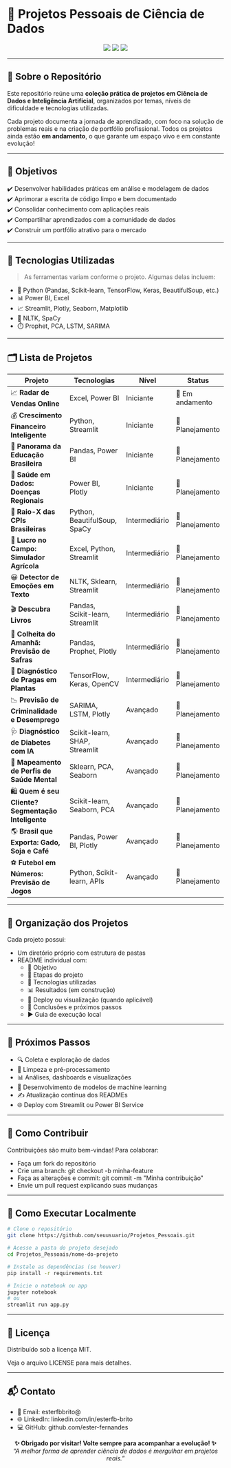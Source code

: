 # 💼 Projetos Pessoais de Ciência de Dados

<div align="center">
  <img src="https://img.shields.io/badge/Status-Em%20Desenvolvimento-yellow?style=for-the-badge"/>
  <img src="https://img.shields.io/badge/Nível-Iniciante%20a%20Avançado-blueviolet?style=for-the-badge"/>
  <img src="https://img.shields.io/badge/Autor-%20Ester Fernandes Barbosa de Brito-9cf?style=for-the-badge"/>
</div>

---

## 🧠 Sobre o Repositório

Este repositório reúne uma **coleção prática de projetos em Ciência de Dados e Inteligência Artificial**, organizados por temas, níveis de dificuldade e tecnologias utilizadas.

Cada projeto documenta a jornada de aprendizado, com foco na solução de problemas reais e na criação de portfólio profissional. Todos os projetos ainda estão **em andamento**, o que garante um espaço vivo e em constante evolução!

---

## 🎯 Objetivos

✔️ Desenvolver habilidades práticas em análise e modelagem de dados  
✔️ Aprimorar a escrita de código limpo e bem documentado  
✔️ Consolidar conhecimento com aplicações reais  
✔️ Compartilhar aprendizados com a comunidade de dados  
✔️ Construir um portfólio atrativo para o mercado

---

## 🧰 Tecnologias Utilizadas

> As ferramentas variam conforme o projeto. Algumas delas incluem:

- 🐍 Python (Pandas, Scikit-learn, TensorFlow, Keras, BeautifulSoup, etc.)
- 📊 Power BI, Excel
- 📈 Streamlit, Plotly, Seaborn, Matplotlib
- 🧠 NLTK, SpaCy
- ⏱️ Prophet, PCA, LSTM, SARIMA

---

## 🗂️ Lista de Projetos

| Projeto | Tecnologias | Nível | Status |
|--------|-------------|-------|--------|
| 📈 **Radar de Vendas Online** | Excel, Power BI | Iniciante | 🚧 Em andamento |
| 💰 **Crescimento Financeiro Inteligente** | Python, Streamlit | Iniciante | 🔄 Planejamento |
| 🏫 **Panorama da Educação Brasileira** | Pandas, Power BI | Iniciante |🔄 Planejamento |
| 🏥 **Saúde em Dados: Doenças Regionais** | Power BI, Plotly | Iniciante | 🔄 Planejamento |
| 🧾 **Raio-X das CPIs Brasileiras** | Python, BeautifulSoup, SpaCy | Intermediário | 🔄 Planejamento |
| 🌽 **Lucro no Campo: Simulador Agrícola** | Excel, Python, Streamlit | Intermediário | 🔄 Planejamento |
| 😀 **Detector de Emoções em Texto** | NLTK, Sklearn, Streamlit | Intermediário | 🔄 Planejamento |
| 🎬 **Descubra Livros** | Pandas, Scikit-learn, Streamlit | Intermediário | 🔄 Planejamento |
| 🌱 **Colheita do Amanhã: Previsão de Safras** | Pandas, Prophet, Plotly | Intermediário | 🔄 Planejamento |
| 🍃 **Diagnóstico de Pragas em Plantas** | TensorFlow, Keras, OpenCV | Intermediário | 🔄 Planejamento |
| 📉 **Previsão de Criminalidade e Desemprego** | SARIMA, LSTM, Plotly | Avançado | 🔄 Planejamento |
| 🩺 **Diagnóstico de Diabetes com IA** | Scikit-learn, SHAP, Streamlit | Avançado | 🔄 Planejamento |
| 🧬 **Mapeamento de Perfis de Saúde Mental** | Sklearn, PCA, Seaborn | Avançado | 🔄 Planejamento |
| 🛍️ **Quem é seu Cliente? Segmentação Inteligente** | Scikit-learn, Seaborn, PCA | Avançado | 🔄 Planejamento |
| 🌎 **Brasil que Exporta: Gado, Soja e Café** | Pandas, Power BI, Plotly | Avançado | 🔄 Planejamento |
| ⚽ **Futebol em Números: Previsão de Jogos** | Python, Scikit-learn, APIs | Avançado | 🔄 Planejamento |

---

## 🔁 Organização dos Projetos

Cada projeto possui:

- Um diretório próprio com estrutura de pastas
- README individual com:
  - 🎯 Objetivo
  - 🧪 Etapas do projeto
  - 🔧 Tecnologias utilizadas
  - 📊 Resultados (em construção)
  - 🚀 Deploy ou visualização (quando aplicável)
  - 💬 Conclusões e próximos passos
  - ▶️ Guia de execução local

---

## 📌 Próximos Passos

- 🔍 Coleta e exploração de dados
- 🧼 Limpeza e pré-processamento
- 📊 Análises, dashboards e visualizações
- 🧠 Desenvolvimento de modelos de machine learning
- ✍️ Atualização contínua dos READMEs
- 🌐 Deploy com Streamlit ou Power BI Service

---

## 🤝 Como Contribuir

Contribuições são muito bem-vindas! 
Para colaborar:
- Faça um fork do repositório
- Crie uma branch: git checkout -b minha-feature
- Faça as alterações e commit: git commit -m "Minha contribuição"
- Envie um pull request explicando suas mudanças

---

## 🚀 Como Executar Localmente

```bash
# Clone o repositório
git clone https://github.com/seuusuario/Projetos_Pessoais.git

# Acesse a pasta do projeto desejado
cd Projetos_Pessoais/nome-do-projeto

# Instale as dependências (se houver)
pip install -r requirements.txt

# Inicie o notebook ou app
jupyter notebook
# ou
streamlit run app.py
```

---

## 🧾 Licença

Distribuído sob a licença MIT. 

Veja o arquivo LICENSE para mais detalhes.

---

## 📬 Contato

- 📧 Email: esterfbbrito@
- 🌐 LinkedIn: linkedin.com/in/esterfb-brito
- 💻 GitHub: github.com/ester-fernandes


<div align="center"> <strong>✨ Obrigado por visitar! Volte sempre para acompanhar a evolução! ✨</strong><br/> <em>“A melhor forma de aprender ciência de dados é mergulhar em projetos reais.”</em> </div>
